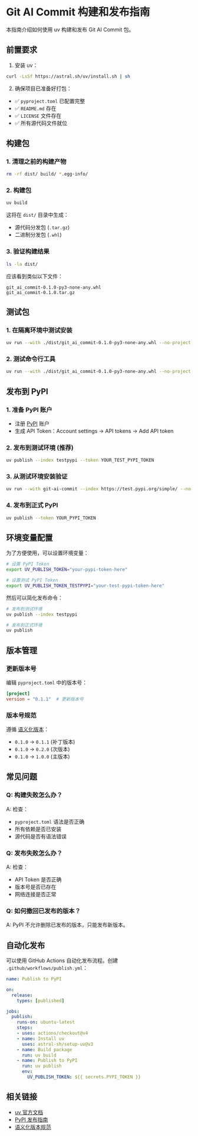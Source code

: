 # Git AI Commit 构建和发布指南

本指南介绍如何使用 uv 构建和发布 Git AI Commit 包。

## 前置要求

1. 安装 uv：
```bash
curl -LsSf https://astral.sh/uv/install.sh | sh
```

2. 确保项目已准备好打包：
- ✅ `pyproject.toml` 已配置完整
- ✅ `README.md` 存在
- ✅ `LICENSE` 文件存在
- ✅ 所有源代码文件就位

## 构建包

### 1. 清理之前的构建产物
```bash
rm -rf dist/ build/ *.egg-info/
```

### 2. 构建包
```bash
uv build
```

这将在 `dist/` 目录中生成：
- 源代码分发包 (`.tar.gz`)
- 二进制分发包 (`.whl`)

### 3. 验证构建结果
```bash
ls -la dist/
```

应该看到类似以下文件：
```
git_ai_commit-0.1.0-py3-none-any.whl
git_ai_commit-0.1.0.tar.gz
```

## 测试包

### 1. 在隔离环境中测试安装
```bash
uv run --with ./dist/git_ai_commit-0.1.0-py3-none-any.whl --no-project -- python -c "import gui_main; print('导入成功')"
```

### 2. 测试命令行工具
```bash
uv run --with ./dist/git_ai_commit-0.1.0-py3-none-any.whl --no-project -- git-ai-commit --help
```

## 发布到 PyPI

### 1. 准备 PyPI 账户
- 注册 [PyPI](https://pypi.org/) 账户
- 生成 API Token：Account settings → API tokens → Add API token

### 2. 发布到测试环境 (推荐)
```bash
uv publish --index testpypi --token YOUR_TEST_PYPI_TOKEN
```

### 3. 从测试环境安装验证
```bash
uv run --with git-ai-commit --index https://test.pypi.org/simple/ --no-project -- git-ai-commit
```

### 4. 发布到正式 PyPI
```bash
uv publish --token YOUR_PYPI_TOKEN
```

## 环境变量配置

为了方便使用，可以设置环境变量：

```bash
# 设置 PyPI Token
export UV_PUBLISH_TOKEN="your-pypi-token-here"

# 设置测试 PyPI Token
export UV_PUBLISH_TOKEN_TESTPYPI="your-test-pypi-token-here"
```

然后可以简化发布命令：
```bash
# 发布到测试环境
uv publish --index testpypi

# 发布到正式环境
uv publish
```

## 版本管理

### 更新版本号
编辑 `pyproject.toml` 中的版本号：
```toml
[project]
version = "0.1.1"  # 更新版本号
```

### 版本号规范
遵循 [语义化版本](https://semver.org/lang/zh-CN/)：
- `0.1.0` → `0.1.1` (补丁版本)
- `0.1.0` → `0.2.0` (次版本)
- `0.1.0` → `1.0.0` (主版本)

## 常见问题

### Q: 构建失败怎么办？
A: 检查：
- `pyproject.toml` 语法是否正确
- 所有依赖是否已安装
- 源代码是否有语法错误

### Q: 发布失败怎么办？
A: 检查：
- API Token 是否正确
- 版本号是否已存在
- 网络连接是否正常

### Q: 如何撤回已发布的版本？
A: PyPI 不允许删除已发布的版本，只能发布新版本。

## 自动化发布

可以使用 GitHub Actions 自动化发布流程。创建 `.github/workflows/publish.yml`：

```yaml
name: Publish to PyPI

on:
  release:
    types: [published]

jobs:
  publish:
    runs-on: ubuntu-latest
    steps:
    - uses: actions/checkout@v4
    - name: Install uv
      uses: astral-sh/setup-uv@v3
    - name: Build package
      run: uv build
    - name: Publish to PyPI
      run: uv publish
      env:
        UV_PUBLISH_TOKEN: ${{ secrets.PYPI_TOKEN }}
```

## 相关链接

- [uv 官方文档](https://docs.astral.sh/uv/)
- [PyPI 发布指南](https://packaging.python.org/en/latest/tutorials/packaging-projects/)
- [语义化版本规范](https://semver.org/lang/zh-CN/)
